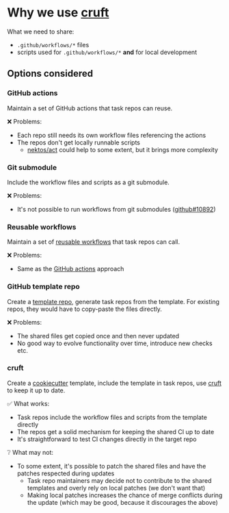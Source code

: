 # Why we use [cruft]

What we need to share:

* `.github/workflows/*` files
* scripts used for `.github/workflows/*` **and** for local development

## Options considered

### GitHub actions

Maintain a set of GitHub actions that task repos can reuse.

❌ Problems:

* Each repo still needs its own workflow files referencing the actions
* The repos don't get locally runnable scripts
  * [nektos/act] could help to some extent, but it brings more complexity

### Git submodule

Include the workflow files and scripts as a git submodule.

❌ Problems:

* It's not possible to run workflows from git submodules ([github#10892])

### Reusable workflows

Maintain a set of [reusable workflows] that task repos can call.

❌ Problems:

* Same as the [GitHub actions](#github-actions) approach

### GitHub template repo

Create a [template repo], generate task repos from the template.
For existing repos, they would have to copy-paste the files directly.

❌ Problems:

* The shared files get copied once and then never updated
* No good way to evolve functionality over time, introduce new checks etc.

### cruft

Create a [cookiecutter] template, include the template in task repos, use [cruft]
to keep it up to date.

✅ What works:

* Task repos include the workflow files and scripts from the template directly
* The repos get a solid mechanism for keeping the shared CI up to date
* It's straightforward to test CI changes directly in the target repo

❔ What may not:

* To some extent, it's possible to patch the shared files and have the patches
  respected during updates
  * Task repo maintainers may decide not to contribute to the shared templates and
    overly rely on local patches (we don't want that)
  * Making local patches increases the chance of merge conflicts during the update
    (which may be good, because it discourages the above)

[cruft]: https://cruft.github.io/cruft
[cookiecutter]: https://cookiecutter.readthedocs.io/en/stable/
[nektos/act]: https://github.com/nektos/act
[github#10892]: https://github.com/orgs/community/discussions/10892
[reusable workflows]: https://docs.github.com/en/actions/how-tos/reuse-automations/reuse-workflows#calling-a-reusable-workflow
[template repo]: https://docs.github.com/en/repositories/creating-and-managing-repositories/creating-a-template-repository
